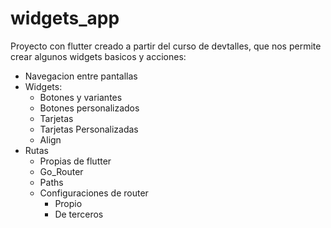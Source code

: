 # widgets_app

Proyecto con flutter creado a partir del curso de devtalles, que nos permite crear algunos widgets basicos y acciones:

- Navegacion entre pantallas
- Widgets:
    -   Botones y variantes   
    -   Botones personalizados   
    -   Tarjetas   
    -   Tarjetas Personalizadas
    -   Align   
- Rutas
    -   Propias de flutter 
    -   Go_Router 
    -   Paths 
    -   Configuraciones de router
        -   Propio 
        -   De terceros 


